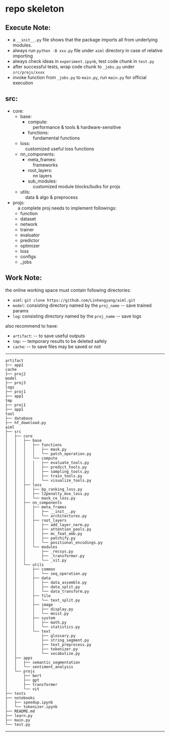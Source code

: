 # repo skeleton  
## Execute Note:  
* a `__init__.py` file shows that the package imports all from underlying modules.  
* always run `python -B xxx.py` file under `aiml` directory in case of relative importing  
* always check ideas in `experiment.ipynb`, test code chunk in `test.py`
* after successful tests, wrap code chunk to `_jobs.py` under `src/projs/xxxx`
* invoke function from `_jobs.py` to `main.py`, run `main.py` for official execution

## src:
* core:
    * base: 
        * compute:  
        &nbsp;&nbsp;&nbsp;&nbsp;performance & tools & hardware-sensitive  
        * functions:  
        &nbsp;&nbsp;&nbsp;&nbsp;fundamental functions  
    * loss:  
    &nbsp;&nbsp;&nbsp;&nbsp;customized useful loss functions  
    * nn_components:  
        * meta_frames:  
        &nbsp;&nbsp;&nbsp;&nbsp;frameworks  
        * root_layers:  
        &nbsp;&nbsp;&nbsp;&nbsp;nn layers  
        * sub_modules:  
        &nbsp;&nbsp;&nbsp;&nbsp;customized module blocks/bulks for projs
    * utils:  
    &nbsp;&nbsp;&nbsp;&nbsp;data & algo & preprocess  
* projs:  
&nbsp;&nbsp;&nbsp;&nbsp;a complete proj needs to implement followings:
    * function
    * dataset
    * network
    * trainer
    * evaluator
    * predictor
    * optimizer
    * loss
    * configs
    * _jobs


## Work Note:

the online working space must contain following directories:  
* `aiml`: `git clone https://github.com/Linhengyang/aiml.git`
* `model`: consisting directory named by the `proj_name` -- save trained params
* `log`: consisting directory named by the `proj_name`  -- save logs


also recommend to have:
* `artifact`: -- to save useful outputs
* `tmp`: -- temporary results to be deleted safely
* `cache`: -- to save files may be saved or not

---
    artifact
    ├── app1
    cache
    ├── proj2
    model
    ├── proj3
    logs
    ├── proj1
    ├── app1
    tmp
    ├── proj1
    ├── app1
    tool
    ├── database
    ├── hf_download.py
    aiml
    ├── src
    │   ├── core
    │   │   ├── base
    │   │   │   ├── functions
    │   │   │   │   ├── mask.py
    │   │   │   │   └── patch_operation.py
    │   │   │   └── compute
    │   │   │   │   ├── evaluate_tools.py
    │   │   │   │   ├── predict_tools.py
    │   │   │   │   ├── sampling_tools.py
    │   │   │   │   ├── train_tools.py
    │   │   │   │   └── visualize_tools.py
    │   │   ├── loss
    │   │   │   ├── bp_ranking_loss.py
    │   │   │   ├── l2penalty_mse_loss.py
    │   │   │   └── mask_ce_loss.py
    │   │   ├── nn_components
    │   │   │   ├── meta_frames
    │   │   │   │   ├── __init__.py
    │   │   │   │   └── architectures.py
    │   │   │   ├── root_layers
    │   │   │   │   ├── add_layer_norm.py
    │   │   │   │   ├── attention_pools.py
    │   │   │   │   ├── mc_feat_emb.py
    │   │   │   │   ├── patchify.py
    │   │   │   │   └── positional_encodings.py
    │   │   │   └── modules
    │   │   │       ├── _recsys.py
    │   │   │       ├── _transformer.py
    │   │   │       └── _vit.py
    │   │   └── utils
    │   │       ├── common
    │   │       │   └── seq_operation.py
    │   │       ├── data
    │   │       │   ├── data_assemble.py
    │   │       │   ├── data_split.py
    │   │       │   └── data_transform.py
    │   │       ├── file
    │   │       │   └── text_split.py
    │   │       ├── image
    │   │       │   ├── display.py
    │   │       │   └── mnist.py
    │   │       ├── system
    │   │       │   ├── math.py
    │   │       │   └── statistics.py
    │   │       └── text
    │   │           ├── glossary.py
    │   │           ├── string_segment.py
    │   │           ├── text_preprocess.py
    │   │           ├── tokenizer.py
    │   │           └── vocabulize.py
    │   ├── apps
    │   │   ├── semantic_segmentation
    │   │   └── sentiment_analysis
    │   └── projs
    │       ├── bert
    │       ├── gpt
    │       ├── transformer
    │       └── vit
    ├── tests
    ├── notebooks
    │   ├── speedup.ipynb
    │   └── tokenizer.ipynb
    ├── README.md
    ├── learn.py
    ├── main.py
    └── test.py
---